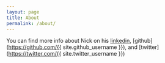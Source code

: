 ```yaml
---
layout: page
title: About
permalink: /about/
---
```


You can find more info about Nick on his [linkedin](https://www.linkedin.com/in/nicksturgess/), [github](https://github.com/{{ site.github_username }}), and [twitter](https://twitter.com/{{ site.twitter_username }})

